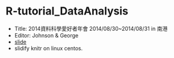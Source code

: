 R-tutorial_DataAnalysis 
=======================

* Title: 2014資料科學愛好者年會 2014/08/30~2014/08/31 in 南港
* Editor: Johnson & George
* [slide](whizzalan.github.io/R-tutorial_DataAnalysis/index.html)
* slidify knitr on linux centos. 



